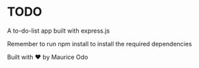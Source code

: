 # TODO
A to-do-list app built with express.js

Remember to run npm install to install the required dependencies 

Built with ❤ by Maurice Odo
